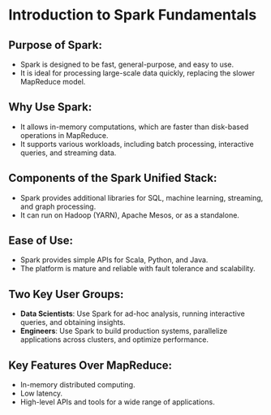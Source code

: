 # Introduction to Spark Fundamentals

## Purpose of Spark:
- Spark is designed to be fast, general-purpose, and easy to use.
- It is ideal for processing large-scale data quickly, replacing the slower MapReduce model.

## Why Use Spark:
- It allows in-memory computations, which are faster than disk-based operations in MapReduce.
- It supports various workloads, including batch processing, interactive queries, and streaming data.

## Components of the Spark Unified Stack:
- Spark provides additional libraries for SQL, machine learning, streaming, and graph processing.
- It can run on Hadoop (YARN), Apache Mesos, or as a standalone.

## Ease of Use:
- Spark provides simple APIs for Scala, Python, and Java.
- The platform is mature and reliable with fault tolerance and scalability.

## Two Key User Groups:
- **Data Scientists**: Use Spark for ad-hoc analysis, running interactive queries, and obtaining insights.
- **Engineers**: Use Spark to build production systems, parallelize applications across clusters, and optimize performance.

## Key Features Over MapReduce:
- In-memory distributed computing.
- Low latency.
- High-level APIs and tools for a wide range of applications.
